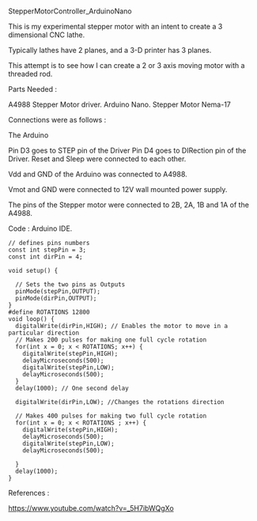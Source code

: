 #
 StepperMotorController_ArduinoNano

This is my experimental stepper motor with an intent to create a 3 dimensional CNC lathe.

Typically lathes have 2 planes, and a 3-D printer has 3 planes.

This attempt is to see how I can create a 2 or 3 axis moving motor with a threaded rod.

Parts Needed :

A4988 Stepper Motor driver.
Arduino Nano.
Stepper Motor Nema-17

Connections were as follows :


The Arduino

Pin D3  goes to STEP pin of the Driver
Pin D4  goes to DIRection pin of the Driver.
Reset and Sleep were connected to each other.

Vdd and GND of the Arduino was connected to A4988.

Vmot and GND were connected to 12V wall mounted power supply.

The pins of the Stepper motor were connected to 2B, 2A, 1B and 1A of the A4988. 


Code : Arduino IDE.
	
	// defines pins numbers
	const int stepPin = 3; 
	const int dirPin = 4; 
	 
	void setup() {
	  
	  // Sets the two pins as Outputs
	  pinMode(stepPin,OUTPUT); 
	  pinMode(dirPin,OUTPUT);
	}
	#define ROTATIONS 12800
	void loop() {
	  digitalWrite(dirPin,HIGH); // Enables the motor to move in a particular direction
	  // Makes 200 pulses for making one full cycle rotation
	  for(int x = 0; x < ROTATIONS; x++) {
	    digitalWrite(stepPin,HIGH); 
	    delayMicroseconds(500); 
	    digitalWrite(stepPin,LOW); 
	    delayMicroseconds(500); 
	  }
	  delay(1000); // One second delay
	  
	  digitalWrite(dirPin,LOW); //Changes the rotations direction
	  
	  // Makes 400 pulses for making two full cycle rotation
	  for(int x = 0; x < ROTATIONS ; x++) {
	    digitalWrite(stepPin,HIGH);
	    delayMicroseconds(500);
	    digitalWrite(stepPin,LOW);
	    delayMicroseconds(500);
	    
	  }
	  delay(1000);
	}


References :

https://www.youtube.com/watch?v=_5H7ibWQgXo
